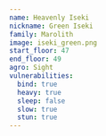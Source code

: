 ```yaml
---
name: Heavenly Iseki
nickname: Green Iseki
family: Marolith
image: iseki_green.png
start_floor: 47
end_floor: 49
agro: Sight
vulnerabilities:
  bind: true
  heavy: true
  sleep: false
  slow: true
  stun: true
---
```

